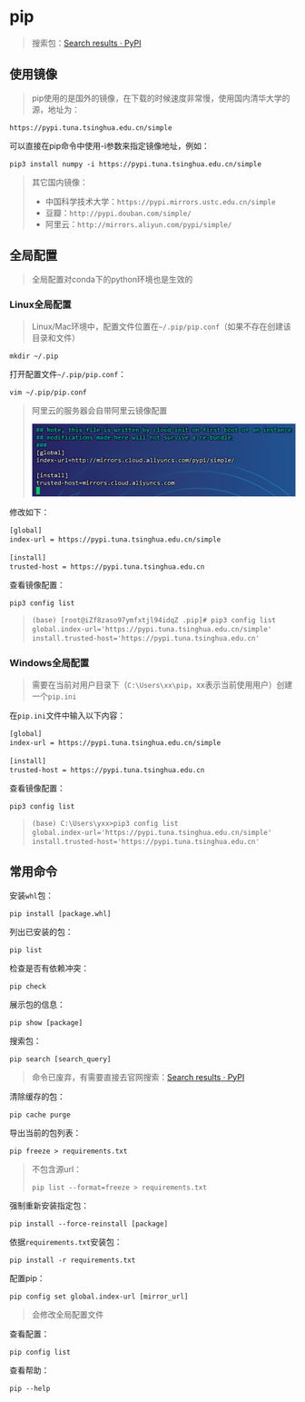 # pip

> 搜索包：[Search results · PyPI](https://pypi.org/search/)

## 使用镜像

> pip使用的是国外的镜像，在下载的时候速度非常慢，使用国内清华大学的源，地址为：

```
https://pypi.tuna.tsinghua.edu.cn/simple
```

可以直接在pip命令中使用-i参数来指定镜像地址，例如：

```
pip3 install numpy -i https://pypi.tuna.tsinghua.edu.cn/simple
```

> 其它国内镜像：
>
> - 中国科学技术大学：`https://pypi.mirrors.ustc.edu.cn/simple`
> - 豆瓣：`http://pypi.douban.com/simple/`
> - 阿里云：`http://mirrors.aliyun.com/pypi/simple/`

## 全局配置

> 全局配置对conda下的python环境也是生效的

### Linux全局配置

> Linux/Mac环境中，配置文件位置在`~/.pip/pip.conf`（如果不存在创建该目录和文件）

```
mkdir ~/.pip
```

打开配置文件`~/.pip/pip.conf`：

```
vim ~/.pip/pip.conf
```

> 阿里云的服务器会自带阿里云镜像配置
>
> ![image-20240912180515631](img/pip/image-20240912180515631.png)

修改如下：

```
[global]
index-url = https://pypi.tuna.tsinghua.edu.cn/simple

[install]
trusted-host = https://pypi.tuna.tsinghua.edu.cn
```

查看镜像配置：

```
pip3 config list
```

> ```
> (base) [root@iZf8zaso97ymfxtjl94idqZ .pip]# pip3 config list
> global.index-url='https://pypi.tuna.tsinghua.edu.cn/simple'
> install.trusted-host='https://pypi.tuna.tsinghua.edu.cn'
> ```

### Windows全局配置

> 需要在当前对用户目录下（`C:\Users\xx\pip`，xx表示当前使用用户）创建一个`pip.ini`

在`pip.ini`文件中输入以下内容：

```
[global]
index-url = https://pypi.tuna.tsinghua.edu.cn/simple

[install]
trusted-host = https://pypi.tuna.tsinghua.edu.cn
```

查看镜像配置：

```
pip3 config list
```

> ```
> (base) C:\Users\yxx>pip3 config list
> global.index-url='https://pypi.tuna.tsinghua.edu.cn/simple'
> install.trusted-host='https://pypi.tuna.tsinghua.edu.cn'
> ```

## 常用命令

安装`whl`包：

```
pip install [package.whl]
```

列出已安装的包：

```
pip list
```

检查是否有依赖冲突：

```
pip check
```

展示包的信息：

```
pip show [package]
```

搜索包：

```
pip search [search_query]
```

> 命令已废弃，有需要直接去官网搜索：[Search results · PyPI](https://pypi.org/search/)

清除缓存的包：

```
pip cache purge
```

导出当前的包列表：

```
pip freeze > requirements.txt
```

> 不包含源url：
>
> ```
> pip list --format=freeze > requirements.txt
> ```

强制重新安装指定包：

```
pip install --force-reinstall [package]
```

依据`requirements.txt`安装包：

```
pip install -r requirements.txt
```

配置pip：

```
pip config set global.index-url [mirror_url]
```

> 会修改全局配置文件

查看配置：

```
pip config list
```

查看帮助：

```
pip --help
```

